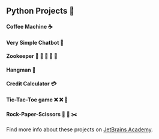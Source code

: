 ## Python Projects :snake:
#### Coffee Machine :coffee:
#### Very Simple Chatbot :robot:
#### Zookeeper :gorilla: :lion: :tiger: :elephant: :bear: 
#### Hangman :bust_in_silhouette:	
#### Credit Calculator :credit_card:
#### Tic-Tac-Toe game :x: :x: :red_circle:
#### Rock-Paper-Scissors :gem: :scroll: :scissors: 
Find more info about these projects on [JetBrains Academy](https://www.jetbrains.com/academy/).
